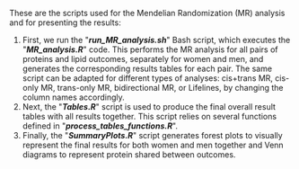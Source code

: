 These are the scripts used for the Mendelian Randomization (MR) analysis and for presenting the results:
1. First, we run the "***run_MR_analysis.sh***" Bash script, which executes the "***MR_analysis.R***" code. This performs the MR analysis for all pairs of proteins and lipid outcomes, separately for women and men, and generates the corresponding results tables for each pair. The same script can be adapted for different types of analyses: cis+trans MR, cis-only MR, trans-only MR, bidirectional MR, or Lifelines, by changing the column names accordingly.
2. Next, the "***Tables.R***" script is used to produce the final overall result tables with all results together. This script relies on several functions defined in "***process_tables_functions.R***".
3. Finally, the "***SummaryPlots.R***" script generates forest plots to visually represent the final results for both women and men together and Venn diagrams to represent protein shared between outcomes.

